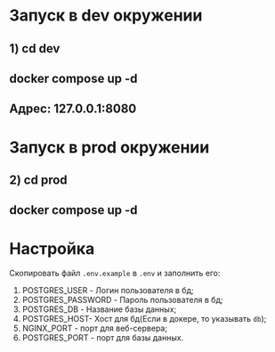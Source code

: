 # Запуск в dev окружении
## 1) cd dev
## docker compose up -d
## Адрес: 127.0.0.1:8080

# Запуск в prod окружении
## 2) cd prod
## docker compose up -d

# Настройка
Скопировать файл `.env.example` в `.env` и заполнить его:

1. POSTGRES_USER - Логин пользователя в бд;
2. POSTGRES_PASSWORD - Пароль пользователя в бд;
3. POSTGRES_DB - Название базы данных;
4. POSTGRES_HOST- Хост для бд(Если в докере, то указывать `db`);
5. NGINX_PORT - порт для веб-сервера;
7. POSTGRES_PORT - порт для базы данных.
